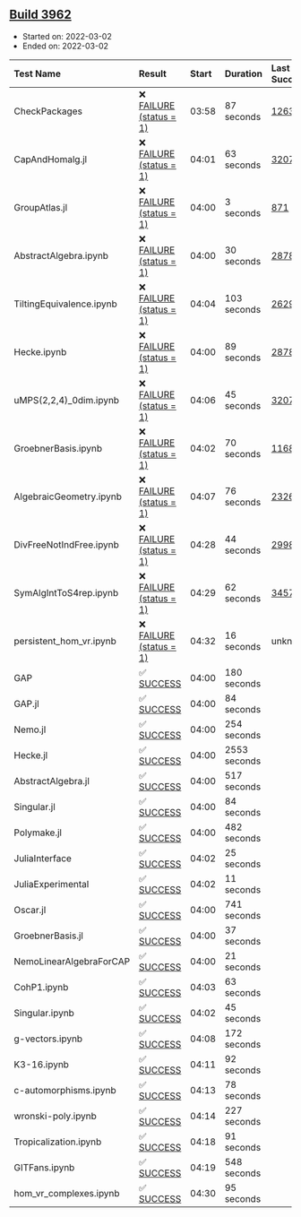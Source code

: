 ## [Build 3962](https://oscarci.mathematik.uni-kl.de/job/oscar-stable/3962/)

* Started on: 2022-03-02
* Ended on: 2022-03-02

| Test Name    | Result | Start | Duration | Last Success | First Failure |
|:-------------|:-------|:------|:---------|:-------------|:--------------|
| CheckPackages | ❌ [FAILURE (status = 1)](https://oscarci.mathematik.uni-kl.de/job/oscar-stable/3962/artifact/logs/build-3962/CheckPackages.log) | 03:58 | 87 seconds | [1263](https://oscarci.mathematik.uni-kl.de/job/oscar-stable/1263/) | [1264](https://oscarci.mathematik.uni-kl.de/job/oscar-stable/1264/) |
| CapAndHomalg.jl | ❌ [FAILURE (status = 1)](https://oscarci.mathematik.uni-kl.de/job/oscar-stable/3962/artifact/logs/build-3962/CapAndHomalg.jl.log) | 04:01 | 63 seconds | [3207](https://oscarci.mathematik.uni-kl.de/job/oscar-stable/3207/) | [3208](https://oscarci.mathematik.uni-kl.de/job/oscar-stable/3208/) |
| GroupAtlas.jl | ❌ [FAILURE (status = 1)](https://oscarci.mathematik.uni-kl.de/job/oscar-stable/3962/artifact/logs/build-3962/GroupAtlas.jl.log) | 04:00 | 3 seconds | [871](https://oscarci.mathematik.uni-kl.de/job/oscar-stable/871/) | [872](https://oscarci.mathematik.uni-kl.de/job/oscar-stable/872/) |
| AbstractAlgebra.ipynb | ❌ [FAILURE (status = 1)](https://oscarci.mathematik.uni-kl.de/job/oscar-stable/3962/artifact/logs/build-3962/AbstractAlgebra.ipynb.log) | 04:00 | 30 seconds | [2878](https://oscarci.mathematik.uni-kl.de/job/oscar-stable/2878/) | [2879](https://oscarci.mathematik.uni-kl.de/job/oscar-stable/2879/) |
| TiltingEquivalence.ipynb | ❌ [FAILURE (status = 1)](https://oscarci.mathematik.uni-kl.de/job/oscar-stable/3962/artifact/logs/build-3962/TiltingEquivalence.ipynb.log) | 04:04 | 103 seconds | [2629](https://oscarci.mathematik.uni-kl.de/job/oscar-stable/2629/) | [2630](https://oscarci.mathematik.uni-kl.de/job/oscar-stable/2630/) |
| Hecke.ipynb | ❌ [FAILURE (status = 1)](https://oscarci.mathematik.uni-kl.de/job/oscar-stable/3962/artifact/logs/build-3962/Hecke.ipynb.log) | 04:00 | 89 seconds | [2878](https://oscarci.mathematik.uni-kl.de/job/oscar-stable/2878/) | [2879](https://oscarci.mathematik.uni-kl.de/job/oscar-stable/2879/) |
| uMPS(2,2,4)_0dim.ipynb | ❌ [FAILURE (status = 1)](https://oscarci.mathematik.uni-kl.de/job/oscar-stable/3962/artifact/logs/build-3962/uMPS-2-2-4-_0dim.ipynb.log) | 04:06 | 45 seconds | [3207](https://oscarci.mathematik.uni-kl.de/job/oscar-stable/3207/) | [3208](https://oscarci.mathematik.uni-kl.de/job/oscar-stable/3208/) |
| GroebnerBasis.ipynb | ❌ [FAILURE (status = 1)](https://oscarci.mathematik.uni-kl.de/job/oscar-stable/3962/artifact/logs/build-3962/GroebnerBasis.ipynb.log) | 04:02 | 70 seconds | [1168](https://oscarci.mathematik.uni-kl.de/job/oscar-stable/1168/) | [1169](https://oscarci.mathematik.uni-kl.de/job/oscar-stable/1169/) |
| AlgebraicGeometry.ipynb | ❌ [FAILURE (status = 1)](https://oscarci.mathematik.uni-kl.de/job/oscar-stable/3962/artifact/logs/build-3962/AlgebraicGeometry.ipynb.log) | 04:07 | 76 seconds | [2326](https://oscarci.mathematik.uni-kl.de/job/oscar-stable/2326/) | [2327](https://oscarci.mathematik.uni-kl.de/job/oscar-stable/2327/) |
| DivFreeNotIndFree.ipynb | ❌ [FAILURE (status = 1)](https://oscarci.mathematik.uni-kl.de/job/oscar-stable/3962/artifact/logs/build-3962/DivFreeNotIndFree.ipynb.log) | 04:28 | 44 seconds | [2998](https://oscarci.mathematik.uni-kl.de/job/oscar-stable/2998/) | [2999](https://oscarci.mathematik.uni-kl.de/job/oscar-stable/2999/) |
| SymAlgIntToS4rep.ipynb | ❌ [FAILURE (status = 1)](https://oscarci.mathematik.uni-kl.de/job/oscar-stable/3962/artifact/logs/build-3962/SymAlgIntToS4rep.ipynb.log) | 04:29 | 62 seconds | [3457](https://oscarci.mathematik.uni-kl.de/job/oscar-stable/3457/) | [3458](https://oscarci.mathematik.uni-kl.de/job/oscar-stable/3458/) |
| persistent_hom_vr.ipynb | ❌ [FAILURE (status = 1)](https://oscarci.mathematik.uni-kl.de/job/oscar-stable/3962/artifact/logs/build-3962/persistent_hom_vr.ipynb.log) | 04:32 | 16 seconds | unknown | unknown |
| GAP | ✅ [SUCCESS](https://oscarci.mathematik.uni-kl.de/job/oscar-stable/3962/artifact/logs/build-3962/GAP.log) | 04:00 | 180 seconds |  |  |
| GAP.jl | ✅ [SUCCESS](https://oscarci.mathematik.uni-kl.de/job/oscar-stable/3962/artifact/logs/build-3962/GAP.jl.log) | 04:00 | 84 seconds |  |  |
| Nemo.jl | ✅ [SUCCESS](https://oscarci.mathematik.uni-kl.de/job/oscar-stable/3962/artifact/logs/build-3962/Nemo.jl.log) | 04:00 | 254 seconds |  |  |
| Hecke.jl | ✅ [SUCCESS](https://oscarci.mathematik.uni-kl.de/job/oscar-stable/3962/artifact/logs/build-3962/Hecke.jl.log) | 04:00 | 2553 seconds |  |  |
| AbstractAlgebra.jl | ✅ [SUCCESS](https://oscarci.mathematik.uni-kl.de/job/oscar-stable/3962/artifact/logs/build-3962/AbstractAlgebra.jl.log) | 04:00 | 517 seconds |  |  |
| Singular.jl | ✅ [SUCCESS](https://oscarci.mathematik.uni-kl.de/job/oscar-stable/3962/artifact/logs/build-3962/Singular.jl.log) | 04:00 | 84 seconds |  |  |
| Polymake.jl | ✅ [SUCCESS](https://oscarci.mathematik.uni-kl.de/job/oscar-stable/3962/artifact/logs/build-3962/Polymake.jl.log) | 04:00 | 482 seconds |  |  |
| JuliaInterface | ✅ [SUCCESS](https://oscarci.mathematik.uni-kl.de/job/oscar-stable/3962/artifact/logs/build-3962/JuliaInterface.log) | 04:02 | 25 seconds |  |  |
| JuliaExperimental | ✅ [SUCCESS](https://oscarci.mathematik.uni-kl.de/job/oscar-stable/3962/artifact/logs/build-3962/JuliaExperimental.log) | 04:02 | 11 seconds |  |  |
| Oscar.jl | ✅ [SUCCESS](https://oscarci.mathematik.uni-kl.de/job/oscar-stable/3962/artifact/logs/build-3962/Oscar.jl.log) | 04:00 | 741 seconds |  |  |
| GroebnerBasis.jl | ✅ [SUCCESS](https://oscarci.mathematik.uni-kl.de/job/oscar-stable/3962/artifact/logs/build-3962/GroebnerBasis.jl.log) | 04:00 | 37 seconds |  |  |
| NemoLinearAlgebraForCAP | ✅ [SUCCESS](https://oscarci.mathematik.uni-kl.de/job/oscar-stable/3962/artifact/logs/build-3962/NemoLinearAlgebraForCAP.log) | 04:00 | 21 seconds |  |  |
| CohP1.ipynb | ✅ [SUCCESS](https://oscarci.mathematik.uni-kl.de/job/oscar-stable/3962/artifact/logs/build-3962/CohP1.ipynb.log) | 04:03 | 63 seconds |  |  |
| Singular.ipynb | ✅ [SUCCESS](https://oscarci.mathematik.uni-kl.de/job/oscar-stable/3962/artifact/logs/build-3962/Singular.ipynb.log) | 04:02 | 45 seconds |  |  |
| g-vectors.ipynb | ✅ [SUCCESS](https://oscarci.mathematik.uni-kl.de/job/oscar-stable/3962/artifact/logs/build-3962/g-vectors.ipynb.log) | 04:08 | 172 seconds |  |  |
| K3-16.ipynb | ✅ [SUCCESS](https://oscarci.mathematik.uni-kl.de/job/oscar-stable/3962/artifact/logs/build-3962/K3-16.ipynb.log) | 04:11 | 92 seconds |  |  |
| c-automorphisms.ipynb | ✅ [SUCCESS](https://oscarci.mathematik.uni-kl.de/job/oscar-stable/3962/artifact/logs/build-3962/c-automorphisms.ipynb.log) | 04:13 | 78 seconds |  |  |
| wronski-poly.ipynb | ✅ [SUCCESS](https://oscarci.mathematik.uni-kl.de/job/oscar-stable/3962/artifact/logs/build-3962/wronski-poly.ipynb.log) | 04:14 | 227 seconds |  |  |
| Tropicalization.ipynb | ✅ [SUCCESS](https://oscarci.mathematik.uni-kl.de/job/oscar-stable/3962/artifact/logs/build-3962/Tropicalization.ipynb.log) | 04:18 | 91 seconds |  |  |
| GITFans.ipynb | ✅ [SUCCESS](https://oscarci.mathematik.uni-kl.de/job/oscar-stable/3962/artifact/logs/build-3962/GITFans.ipynb.log) | 04:19 | 548 seconds |  |  |
| hom_vr_complexes.ipynb | ✅ [SUCCESS](https://oscarci.mathematik.uni-kl.de/job/oscar-stable/3962/artifact/logs/build-3962/hom_vr_complexes.ipynb.log) | 04:30 | 95 seconds |  |  |
